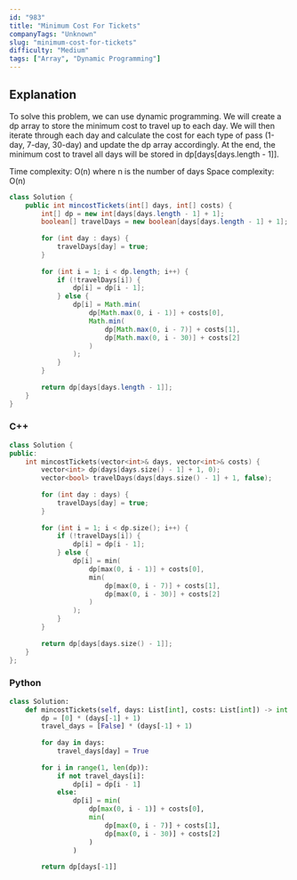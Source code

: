 ```yaml
---
id: "983"
title: "Minimum Cost For Tickets"
companyTags: "Unknown"
slug: "minimum-cost-for-tickets"
difficulty: "Medium"
tags: ["Array", "Dynamic Programming"]
---
```


## Explanation
To solve this problem, we can use dynamic programming. We will create a dp array to store the minimum cost to travel up to each day. We will then iterate through each day and calculate the cost for each type of pass (1-day, 7-day, 30-day) and update the dp array accordingly. At the end, the minimum cost to travel all days will be stored in dp[days[days.length - 1]].

Time complexity: O(n) where n is the number of days
Space complexity: O(n)
```java
class Solution {
    public int mincostTickets(int[] days, int[] costs) {
        int[] dp = new int[days[days.length - 1] + 1];
        boolean[] travelDays = new boolean[days[days.length - 1] + 1];
        
        for (int day : days) {
            travelDays[day] = true;
        }
        
        for (int i = 1; i < dp.length; i++) {
            if (!travelDays[i]) {
                dp[i] = dp[i - 1];
            } else {
                dp[i] = Math.min(
                    dp[Math.max(0, i - 1)] + costs[0],
                    Math.min(
                        dp[Math.max(0, i - 7)] + costs[1],
                        dp[Math.max(0, i - 30)] + costs[2]
                    )
                );
            }
        }
        
        return dp[days[days.length - 1]];
    }
}
```

### C++
```cpp
class Solution {
public:
    int mincostTickets(vector<int>& days, vector<int>& costs) {
        vector<int> dp(days[days.size() - 1] + 1, 0);
        vector<bool> travelDays(days[days.size() - 1] + 1, false);
        
        for (int day : days) {
            travelDays[day] = true;
        }
        
        for (int i = 1; i < dp.size(); i++) {
            if (!travelDays[i]) {
                dp[i] = dp[i - 1];
            } else {
                dp[i] = min(
                    dp[max(0, i - 1)] + costs[0],
                    min(
                        dp[max(0, i - 7)] + costs[1],
                        dp[max(0, i - 30)] + costs[2]
                    )
                );
            }
        }
        
        return dp[days[days.size() - 1]];
    }
};
```

### Python
```python
class Solution:
    def mincostTickets(self, days: List[int], costs: List[int]) -> int:
        dp = [0] * (days[-1] + 1)
        travel_days = [False] * (days[-1] + 1)
        
        for day in days:
            travel_days[day] = True
        
        for i in range(1, len(dp)):
            if not travel_days[i]:
                dp[i] = dp[i - 1]
            else:
                dp[i] = min(
                    dp[max(0, i - 1)] + costs[0],
                    min(
                        dp[max(0, i - 7)] + costs[1],
                        dp[max(0, i - 30)] + costs[2]
                    )
                )
        
        return dp[days[-1]]
```